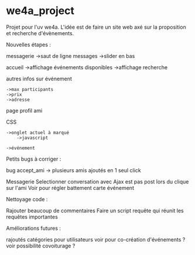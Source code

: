 # we4a_project

Projet pour l'uv we4a. L'idée est de faire un site web axé sur la proposition et recherche d'évènements.



Nouvelles étapes :


messagerie
    ->saut de ligne messages
    ->slider en bas

accueil
    ->affichage événements disponibles
    ->affichage recherche


autres infos sur événement
    
    ->max participants
    ->prix
    ->adresse

page profil ami
    


CSS 
    
    ->onglet actuel à marqué
        ->javascript
    
    ->événement


Petits bugs à corriger :

bug accept_ami -> plusieurs amis ajoutés en 1 seul click

Messagerie
Selectionner conversation avec Ajax est pas post lors du clique sur l'ami
Voir pour régler battement carte événement


Nettoyage code :

Rajouter beaucoup de commentaires
Faire un script requête qui réunit les requêtes importantes


Améliorations futures :

rajoutés catégories pour utilisateurs
voir pour co-création d'événements ?
voir possibilité covoiturage ?
